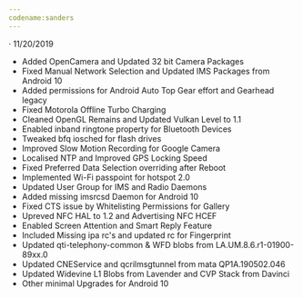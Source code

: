 ```yaml
---
codename:sanders
---
```

· 11/20/2019
* Added OpenCamera and Updated 32 bit Camera Packages
* Fixed Manual Network Selection and Updated IMS Packages from Android 10
* Added permissions for Android Auto Top Gear effort and Gearhead legacy
* Fixed Motorola Offline Turbo Charging
* Cleaned OpenGL Remains and Updated Vulkan Level to 1.1
* Enabled inband ringtone property for Bluetooth Devices
* Tweaked bfq iosched for flash drives
* Improved Slow Motion Recording for Google Camera
* Localised NTP and Improved GPS Locking Speed
* Fixed Preferred Data Selection overriding after Reboot
* Implemented Wi-Fi passpoint for hotspot 2.0
* Updated User Group for IMS and Radio Daemons
* Added missing imsrcsd Daemon for Android 10
* Fixed CTS issue by Whitelisting Permissions for Gallery
* Upreved NFC HAL to 1.2 and Advertising NFC HCEF
* Enabled Screen Attention and Smart Reply Feature
* Included Missing ipa rc's and updated rc for Fingerprint
* Updated qti-telephony-common & WFD blobs from LA.UM.8.6.r1-01900-89xx.0
* Updated CNEService and qcrilmsgtunnel from mata QP1A.190502.046
* Updated Widevine L1 Blobs from Lavender and CVP Stack from Davinci
* Other minimal Upgrades for Android 10
